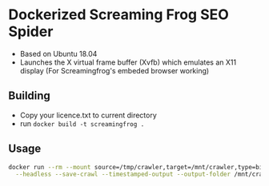 # Dockerized Screaming Frog SEO Spider
- Based on Ubuntu 18.04
- Launches the X virtual frame buffer (Xvfb) which emulates an X11 display (For Screamingfrog's embeded browser working)

## Building
- Copy your licence.txt to current directory
- run `docker build -t screamingfrog .`

## Usage

```sh
docker run --rm --mount source=/tmp/crawler,target=/mnt/crawler,type=bind screamingfrog --crawl https://example.com \
  --headless --save-crawl --timestamped-output --output-folder /mnt/crawler
```

